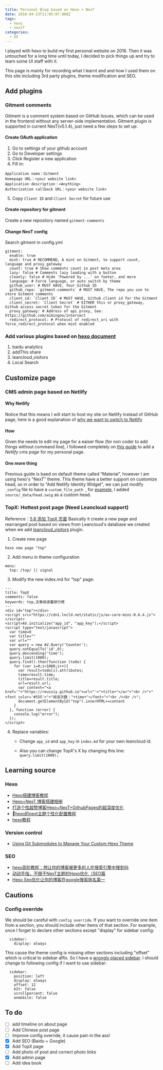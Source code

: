 ```yaml
---
title: Personal Blog based on Hexo + NexT
date: 2018-04-23T11:05:07.000Z
tags:
  - hexo
  - nextT
categories:
  - UI
---
```

I played with hexo to build my first personal website on 2016. Then it was untouched for a long time until today, I decided to pick things up and try to learn some UI staff with it.

This page is mainly for recording what I learnt and and how I used them on this site including 3rd party plugins, theme modification and SEO.
<!-- more -->
## Add plugins
### Gitment comments
Gitment is a comment system based on GitHub Issues, which can be used in the frontend without any server-side implementation. Gitment plugin is supported in current NexT(v5.1.4), just need a few steps to set up:
#### Create OAuth application
  1. Go to settings of your github account
  2. Go to Developer settings
  3. Click Register a new application
  4. Fill in:
  ```
  Application name：Gitment
  Homepage URL：<your website link>
  Application description：<Anything>
  Authorization callback URL：<your website link>
  ```
  5. Copy `Client ID` and `Client Secret` for future use

#### Create repository for gitment
  Create a new repository named `gitment-comments`

#### Change NexT config
 Search gitment in config.yml
```
gitment:
  enable: true
  mint: true # RECOMMEND, A mint on Gitment, to support count, language and proxy_gateway
  count: true # Show comments count in post meta area
  lazy: false # Comments lazy loading with a button
  cleanly: false # Hide 'Powered by ...' on footer, and more
  language: # Force language, or auto switch by theme
  github_user: # MUST HAVE, Your Github ID
  github_repo: `gitment-comments` # MUST HAVE, The repo you use to store Gitment comments
  client_id: `Client ID` # MUST HAVE, Github client id for the Gitment
  client_secret: `Client Secret` # EITHER this or proxy_gateway, Github access secret token for the Gitment
  proxy_gateway: # Address of api proxy, See: https://github.com/aimingoo/intersect
  redirect_protocol: # Protocol of redirect_uri with force_redirect_protocol when mint enabled
```
### Add various plugins based on [hexo document](http://theme-next.iissnan.com/third-party-services.html)
  1. baidu analytics
  2. addThis share
  3. leancloud_visitors <span id = "leancloud_visitors"></span>
  4. Local Search

## Customize page

### CMS admin page based on Netlify

#### Why Netlify
Notice that this means I will start to host my site on Netlify instead of GitHub page, here is a good explanation of [why we want to switch to Netlify](https://yihui.name/en/2017/06/netlify-instead-of-github-pages/)

#### How
Given the needs to edit my page for a eaiser flow (for non coder to add things without command line), I followed completely on [this guide](https://medium.com/netlify/adding-netlify-cms-and-redirects-to-hexo-site-the-missing-pieces-c69a8ec053d1) to add a *Netlify cms page* for my personal page.

#### One more thing
Previous guide is baed on default theme called “Material”, however I am using hexo's "NexT" theme. This theme have a better support on customize head, so in order to "Add Netlify Identity Widget", we can just modify `_config` file to have a `custom_file_path `, for [example](https://github.com/henryhoo/henryhoo.github.io/commit/0a4c1b166feba74eaf72ef6b66b9aab8a22464f8), I added `source/_data/head.swig` as a custom head.

### TopX: Hottest post page (**Need Leancloud support**)
Reference：[5.8 添加 TopX 页面](https://reuixiy.github.io/technology/computer/computer-aided-art/2017/06/09/hexo-next-optimization.html)
Basically it create a new page and rearranged post based on views from Leancloud's database we created when we add [leancloud_visitors](#leancloud_visitors) plugin.
1. Create new page
```
hexo new page "top"
```

2. Add menu in theme configuration
```
menu:
  top: /top/ || signal
```

3. Modify the new index.md for "top" page:
```
---
title: TopX
comments: false
keywords: top,文章阅读量排行榜
---
<div id="top"></div>
<script src="https://cdn1.lncld.net/static/js/av-core-mini-0.6.4.js"></script>
<script>AV.initialize("app_id", "app_key");</script>
<script type="text/javascript">
  var time=0
  var title=""
  var url=""
  var query = new AV.Query('Counter');
  query.notEqualTo('id',0);
  query.descending('time');
  query.limit(1000);
  query.find().then(function (todo) {
    for (var i=0;i<1000;i++){
      var result=todo[i].attributes;
      time=result.time;
      title=result.title;
      url=result.url;
      var content="<a href='"+"https://reuixiy.github.io"+url+"'>"+title+"</a>"+"<br />"+"<font color='#555'>"+"阅读次数："+time+"</font>"+"<br /><br />";
      document.getElementById("top").innerHTML+=content
    }
  }, function (error) {
    console.log("error");
  });
</script>
```

4. Replace variables:

    * Change `app_id` and `app_key` in `index.md` for your own leancloud id.

    * Also you can change TopX's X by changing this line: `query.limit(1000);`

## Learning source
### Hexo
* [Hexo搭建博客教程](https://thief.one/2017/03/03/Hexo搭建博客教程/)
* [Hexo+NexT 博客搭建相册](https://lovexinforever.github.io/2017/09/18/Hexo-NexT-博客搭建相册-二/)
* [打造个性超赞博客Hexo+NexT+GithubPages的超深度优化](https://reuixiy.github.io/technology/computer/computer-aided-art/2017/06/09/hexo-next-optimization.html)
* [hexo的next主题个性化配置教程](http://shenzekun.cn/hexo的next主题个性化配置教程.html)
* [hexo教程](https://www.dingxuewen.com/categories/Site/)

### Version control
* [Using Git Submodules to Manage Your Custom Hexo Theme](http://jr0cket.co.uk/hexo/using-git-submodules-for-custom-hexo-theme.html)

### SEO
* [hexo高阶教程：想让你的博客被更多的人在搜索引擎中搜到吗](https://blog.csdn.net/sunshine940326/article/details/70936988/)
* [动动手指，不限于NexT主题的Hexo优化（SEO篇](http://www.arao.me/2015/hexo-next-theme-optimize-seo/)
* [Hexo Seo优化让你的博客在google搜索排名第一](https://www.jianshu.com/p/86557c34b671)

## Cautions
### Config override
We should be careful with `config override`. If you want to override one item from a section, you should include other items of that section. For example, once I forget to declare other sections except "display" for sidebar config:
```
  sidebar:
    display: always
```
This cause the theme config is missing other sections including "offset" which is critical to sidebar affix. So I have a [wrongly placed sidebar](https://github.com/theme-next/hexo-theme-next/issues/328). I should change to following config if I want to use sidebar:
```
  sidebar:
    position: left
    display: always
    offset: 12
    b2t: false
    scrollpercent: false
    onmobile: false
```

## To do
- [ ] add timeline on about page
- [ ] Add Chinese post page
- [ ] Improve config override, it cause pain in the ass!
- [x] Add SEO (Baidu + Google)
- [x] Add TopX page
- [ ] Add photo of post and correct photo links
- [x] Add admin page
- [ ] Add idea book
